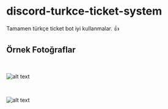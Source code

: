 # discord-turkce-ticket-system 
Tamamen türkçe ticket bot iyi kullanmalar. :+1:
<br>
## Örnek Fotoğraflar
<br>

![alt text](https://github.com/Arpelo/discord-turkce-ticket-system/blob/master/img/ticket1.jpg)

<br>

![alt text](https://github.com/Arpelo/discord-turkce-ticket-system/blob/master/img/ticket2.jpg)
